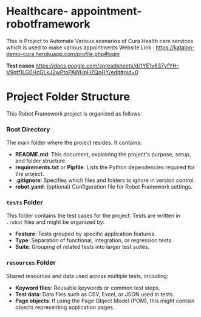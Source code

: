# Healthcare- appointment-robotframework
This is Project to Automate Various scenarios of Cura Health care services which is used to make various appointments
Website Link : https://katalon-demo-cura.herokuapp.com/profile.php#login

**Test cases**
https://docs.google.com/spreadsheets/d/1YE1v637yfYH-V9qtf1LG0HcGLkJ2wPtoPAWHpHZQoHY/edit#gid=0

# Project Folder Structure

This Robot Framework project is organized as follows:

### Root Directory
The main folder where the project resides. It contains:
- **README.md**: This document, explaining the project's purpose, setup, and folder structure.
- **requirements.txt** or **Pipfile**: Lists the Python dependencies required for the project.
- **.gitignore**: Specifies which files and folders to ignore in version control.
- **robot.yaml**: (optional) Configuration file for Robot Framework settings.

### `tests` Folder
This folder contains the test cases for the project. Tests are written in `.robot` files and might be organized by:
- **Feature**: Tests grouped by specific application features.
- **Type**: Separation of functional, integration, or regression tests.
- **Suite**: Grouping of related tests into larger test suites.

### `resources` Folder
Shared resources and data used across multiple tests, including:
- **Keyword files**: Reusable keywords or common test steps.
- **Test data**: Data files such as CSV, Excel, or JSON used in tests.
- **Page objects**: If using the Page Object Model (POM), this might contain objects representing application pages.
  
